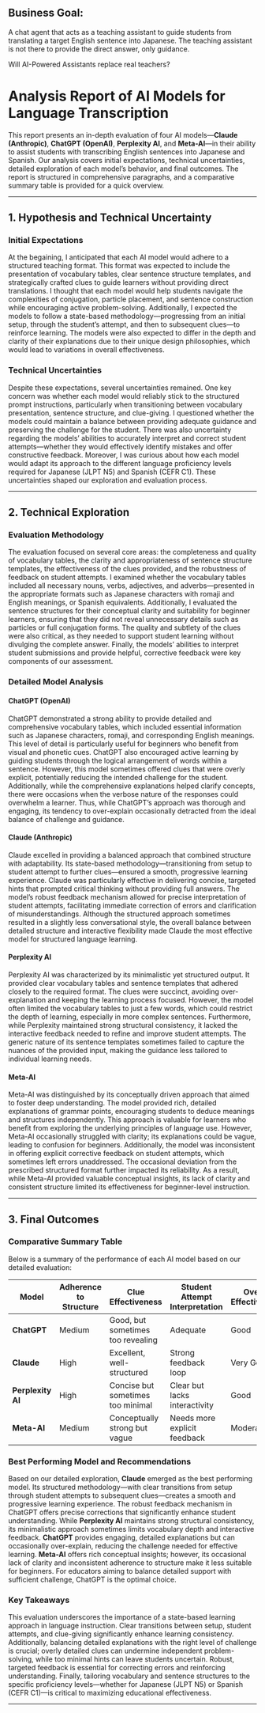 ## Business Goal: 
A chat agent that acts as a teaching assistant to guide students from translating a target English sentence into Japanese. The teaching assistant is not there to provide the direct answer, only guidance.

Will AI-Powered Assistants replace real teachers?



# Analysis Report of AI Models for Language Transcription

This report presents an in-depth evaluation of four AI models—**Claude (Anthropic)**, **ChatGPT (OpenAI)**, **Perplexity AI**, and **Meta-AI**—in their ability to assist students with transcribing English sentences into Japanese and Spanish. Our analysis covers initial expectations, technical uncertainties, detailed exploration of each model’s behavior, and final outcomes. The report is structured in comprehensive paragraphs, and a comparative summary table is provided for a quick overview.

---

## 1. Hypothesis and Technical Uncertainty

### Initial Expectations
At the begaining, I anticipated that each AI model would adhere to a structured teaching format. This format was expected to include the presentation of vocabulary tables, clear sentence structure templates, and strategically crafted clues to guide learners without providing direct translations. I thought that each model would help students navigate the complexities of conjugation, particle placement, and sentence construction while encouraging active problem-solving. Additionally, I expected the models to follow a state-based methodology—progressing from an initial setup, through the student’s attempt, and then to subsequent clues—to reinforce learning. The models were also expected to differ in the depth and clarity of their explanations due to their unique design philosophies, which would lead to variations in overall effectiveness.

### Technical Uncertainties
Despite these expectations, several uncertainties remained. One key concern was whether each model would reliably stick to the structured prompt instructions, particularly when transitioning between vocabulary presentation, sentence structure, and clue-giving. I questioned whether the models could maintain a balance between providing adequate guidance and preserving the challenge for the student. There was also uncertainty regarding the models’ abilities to accurately interpret and correct student attempts—whether they would effectively identify mistakes and offer constructive feedback. Moreover, I was curious about how each model would adapt its approach to the different language proficiency levels required for Japanese (JLPT N5) and Spanish (CEFR C1). These uncertainties shaped our exploration and evaluation process.

---

## 2. Technical Exploration

### Evaluation Methodology
The evaluation focused on several core areas: the completeness and quality of vocabulary tables, the clarity and appropriateness of sentence structure templates, the effectiveness of the clues provided, and the robustness of feedback on student attempts. I examined whether the vocabulary tables included all necessary nouns, verbs, adjectives, and adverbs—presented in the appropriate formats such as Japanese characters with romaji and English meanings, or Spanish equivalents. Additionally, I evaluated the sentence structures for their conceptual clarity and suitability for beginner learners, ensuring that they did not reveal unnecessary details such as particles or full conjugation forms. The quality and subtlety of the clues were also critical, as they needed to support student learning without divulging the complete answer. Finally, the models’ abilities to interpret student submissions and provide helpful, corrective feedback were key components of our assessment.

### Detailed Model Analysis


#### ChatGPT (OpenAI)

ChatGPT demonstrated a strong ability to provide detailed and comprehensive vocabulary tables, which included essential information such as Japanese characters, romaji, and corresponding English meanings. This level of detail is particularly useful for beginners who benefit from visual and phonetic cues. ChatGPT also encouraged active learning by guiding students through the logical arrangement of words within a sentence. However, this model sometimes offered clues that were overly explicit, potentially reducing the intended challenge for the student. Additionally, while the comprehensive explanations helped clarify concepts, there were occasions when the verbose nature of the responses could overwhelm a learner. Thus, while ChatGPT’s approach was thorough and engaging, its tendency to over-explain occasionally detracted from the ideal balance of challenge and guidance.

#### Claude (Anthropic)

Claude excelled in providing a balanced approach that combined structure with adaptability. Its state-based methodology—transitioning from setup to student attempt to further clues—ensured a smooth, progressive learning experience. Claude was particularly effective in delivering concise, targeted hints that prompted critical thinking without providing full answers. The model’s robust feedback mechanism allowed for precise interpretation of student attempts, facilitating immediate correction of errors and clarification of misunderstandings. Although the structured approach sometimes resulted in a slightly less conversational style, the overall balance between detailed structure and interactive flexibility made Claude the most effective model for structured language learning.

#### Perplexity AI
Perplexity AI was characterized by its minimalistic yet structured output. It provided clear vocabulary tables and sentence templates that adhered closely to the required format. The clues were succinct, avoiding over-explanation and keeping the learning process focused. However, the model often limited the vocabulary tables to just a few words, which could restrict the depth of learning, especially in more complex sentences. Furthermore, while Perplexity maintained strong structural consistency, it lacked the interactive feedback needed to refine and improve student attempts. The generic nature of its sentence templates sometimes failed to capture the nuances of the provided input, making the guidance less tailored to individual learning needs.

#### Meta-AI
Meta-AI was distinguished by its conceptually driven approach that aimed to foster deep understanding. The model provided rich, detailed explanations of grammar points, encouraging students to deduce meanings and structures independently. This approach is valuable for learners who benefit from exploring the underlying principles of language use. However, Meta-AI occasionally struggled with clarity; its explanations could be vague, leading to confusion for beginners. Additionally, the model was inconsistent in offering explicit corrective feedback on student attempts, which sometimes left errors unaddressed. The occasional deviation from the prescribed structured format further impacted its reliability. As a result, while Meta-AI provided valuable conceptual insights, its lack of clarity and consistent structure limited its effectiveness for beginner-level instruction.

---

## 3. Final Outcomes

### Comparative Summary Table

Below is a summary of the performance of each AI model based on our detailed evaluation:

| Model                 | Adherence to Structure | Clue Effectiveness                | Student Attempt Interpretation    | Overall Effectiveness |
|-----------------------|------------------------|-----------------------------------|-----------------------------------|-----------------------|
| **ChatGPT**| Medium                 | Good, but sometimes too revealing | Adequate                          | Good                  |
| **Claude**  | High                   | Excellent, well-structured        | Strong feedback loop              | Very Good             |
| **Perplexity AI**     | High                   | Concise but sometimes too minimal | Clear but lacks interactivity     | Good                  |
| **Meta-AI**           | Medium                 | Conceptually strong but vague     | Needs more explicit feedback      | Moderate              |

### Best Performing Model and Recommendations
Based on our detailed exploration, **Claude** emerged as the best performing model. Its structured methodology—with clear transitions from setup through student attempts to subsequent clues—creates a smooth and progressive learning experience. The robust feedback mechanism in ChatGPT offers precise corrections that significantly enhance student understanding. While **Perplexity AI** maintains strong structural consistency, its minimalistic approach sometimes limits vocabulary depth and interactive feedback. **ChatGPT** provides engaging, detailed explanations but can occasionally over-explain, reducing the challenge needed for effective learning. **Meta-AI** offers rich conceptual insights; however, its occasional lack of clarity and inconsistent adherence to structure make it less suitable for beginners. For educators aiming to balance detailed support with sufficient challenge, ChatGPT is the optimal choice.

### Key Takeaways
This evaluation underscores the importance of a state-based learning approach in language instruction. Clear transitions between setup, student attempts, and clue-giving significantly enhance learning consistency. Additionally, balancing detailed explanations with the right level of challenge is crucial; overly detailed clues can undermine independent problem-solving, while too minimal hints can leave students uncertain. Robust, targeted feedback is essential for correcting errors and reinforcing understanding. Finally, tailoring vocabulary and sentence structures to the specific proficiency levels—whether for Japanese (JLPT N5) or Spanish (CEFR C1)—is critical to maximizing educational effectiveness.

---


